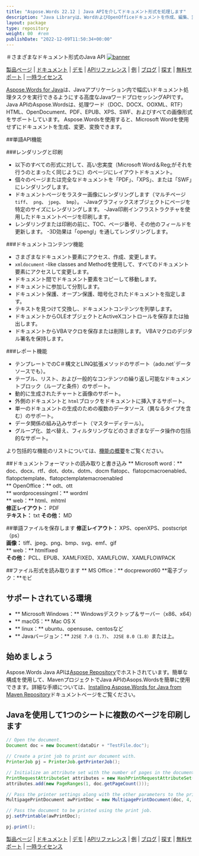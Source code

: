 ```yaml
---
title: "Aspose.Words 22.12 | Java APIを介してドキュメント形式を処理します" 
description: "Java Libraryは、WordおよびOpenOfficeドキュメントを作成、編集、変換、および表示します。テキスト、画像、フォーム、テーブル、カスタムXML、SmartArt、OLE、VBAなどを操作します。" 
layout: package
type: repository
weight: 00	#rem
publishDate: "2022-12-09T11:50:34+00:00"
---
```


＃さまざまなドキュメント形式のJava API
[![banner](../aspose_words-for-java-banner.png)](./)

[製品ページ](https://products.aspose.com/words/java) | [ドキュメント](https://docs.aspose.com/words/java/) | [デモ](https://products.aspose.app/words/family) | [APIリファレンス](https://apireference.aspose.com/words/java) | [例](https://github.com/aspose-words/Aspose.Words-for-Java/tree/master/例) | [ブログ](https://blog.aspose.com/category/words/) | [探す](https://search.aspose.com/) | [無料サポート](https://forum.aspose.com/c/words) | [一時ライセンス](https://purchase.aspose.com/temporary-license)

[Aspose.Words for Java](https://products.aspose.com/words/java)は、Javaアプリケーション内で幅広いドキュメント処理タスクを実行できるようにする高度なJavaワードプロセッシングAPIです。 Java APIのAspose.Wordsは、処理ワード（DOC、DOCX、OOXML、RTF）HTML、OpenDocument、PDF、EPUB、XPS、SWF、およびすべての画像形式をサポートしています。 Aspose.Wordsを使用すると、Microsoft Wordを使用せずにドキュメントを生成、変更、変換できます。

##単語API機能

###レンダリングと印刷
 - 以下のすべての形式に対して、高い忠実度（Microsoft Word＆Reg;がそれを行うのとまったく同じように）のページにレイアウトドキュメント。
 - 個々のページまたは完全なドキュメントを「PDF」、「XPS」、または「SWF」にレンダリングします。
 - ドキュメントページをラスター画像にレンダリングします（マルチページ `tiff`、` png`、 `jpeg`、` bmp`）。
-Javaグラフィックスオブジェクトにページを特定のサイズにレンダリングします。
-Java印刷インフラストラクチャを使用したドキュメントページを印刷します。
 - レンダリングまたは印刷の前に、TOC、ページ番号、その他のフィールドを更新します。
-3D効果は「opengl」を通してレンダリングします。

###ドキュメントコンテンツ機能
 - さまざまなドキュメント要素にアクセス、作成、変更します。
 -  `xmldocument` -like classes and Methodを使用して、すべてのドキュメント要素にアクセスして変更します。
 - ドキュメント間でドキュメント要素をコピーして移動します。
 - ドキュメントに参加して分割します。
 - ドキュメント保護、オープン保護、暗号化されたドキュメントを指定します。
 - テキストを見つけて交換し、ドキュメントコンテンツを列挙します。
 - ドキュメントからOLEオブジェクトとActiveXコントロールを保存または抽出します。
 - ドキュメントからVBAマクロを保存または削除します。 VBAマクロのデジタル署名を保持します。

###レポート機能
 - テンプレートでのC＃構文とLINQ拡張メソッドのサポート（ado.net`データソースでも）。
 - テーブル、リスト、および一般的なコンテンツの繰り返し可能なドキュメントブロック（ループと条件）のサポート。
 - 動的に生成されたチャートと画像のサポート。
 - 外側のドキュメントと `html`ブロックをドキュメントに挿入するサポート。
 - 単一のドキュメントの生成のための複数のデータソース（異なるタイプを含む）のサポート。
 - データ関係の組み込みサポート（マスターディテール）。
 - グループ化、並べ替え、フィルタリングなどのさまざまなデータ操作の包括的なサポート。

より包括的な機能のリストについては、[機能の概要](https://docs.aspose.com/words/java/feature-overview/)をご覧ください。

##ドキュメントフォーマットの読み取りと書き込み
** Microsoft word：** doc、docx、rtf、dot、dotx、dotm、docm flatopc、flatopcmacroenabled、flatopctemplate、flatopctemplatemacroenabled \
** OpenOffice：** odt、ott \
** wordprocessingml：** wordml \
** web：** html、mhtml \
**修正レイアウト：** PDF \
**テキスト：** txt
**その他：** MD

##単語ファイルを保存します
**修正レイアウト：** XPS、openXPS、postscript（ps）\
**画像：** tiff、jpeg、png、bmp、svg、emf、gif \
** web：** htmlfixed \
**その他：** PCL、EPUB、XAMLFIXED、XAMLFLOW、XAMLFLOWPACK

##ファイル形式を読み取ります
** MS Office：** docpreword60
**電子ブック：**モビ

## サポートされている環境
 -  ** Microsoft Windows：** Windowsデスクトップ＆サーバー（x86、x64）
 -  ** macOS：** Mac OS X
 -  ** linux：** ubuntu、opensuse、centosなど
 -  ** Javaバージョン：** `J2SE 7.0（1.7）`、 `J2SE 8.0（1.8）`または上。

## 始めましょう

Aspose.Words Java APIは[Aspose Repository](https://releases.aspose.com/words/java/)でホストされています。簡単な構成を使用して、MavenプロジェクトでJava APIのAsops.Wordsを簡単に使用できます。詳細な手順については、[Installing Aspose.Words for Java from Maven Repository](https://docs.aspose.com/words/java/installation/)ドキュメントページをご覧ください。

## Javaを使用して1つのシートに複数のページを印刷します

```java
// Open the document.
Document doc = new Document(dataDir + "TestFile.doc");

// Create a print job to print our document with.
PrinterJob pj = PrinterJob.getPrinterJob();

// Initialize an attribute set with the number of pages in the document.
PrintRequestAttributeSet attributes = new HashPrintRequestAttributeSet();
attributes.add(new PageRanges(1, doc.getPageCount()));

// Pass the printer settings along with the other parameters to the print document.
MultipagePrintDocument awPrintDoc = new MultipagePrintDocument(doc, 4, true, attributes);

// Pass the document to be printed using the print job.
pj.setPrintable(awPrintDoc);

pj.print();
```

[製品ページ](https://products.aspose.com/words/java) | [ドキュメント](https://docs.aspose.com/words/java/) | [デモ](https://products.aspose.app/words/family) | [APIリファレンス](https://apireference.aspose.com/words/java) | [例](https://github.com/aspose-words/Aspose.Words-for-Java/tree/master/例) | [ブログ](https://blog.aspose.com/category/words/) | [探す](https://search.aspose.com/) | [無料サポート](https://forum.aspose.com/c/words) | [一時ライセンス](https://purchase.aspose.com/temporary-license)
